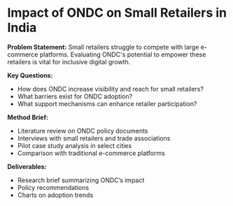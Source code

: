 # Impact of ONDC on Small Retailers in India

**Problem Statement:** Small retailers struggle to compete with large e-commerce platforms. Evaluating ONDC's potential to empower these retailers is vital for inclusive digital growth.

**Key Questions:**
- How does ONDC increase visibility and reach for small retailers?
- What barriers exist for ONDC adoption?
- What support mechanisms can enhance retailer participation?

**Method Brief:**
- Literature review on ONDC policy documents  
- Interviews with small retailers and trade associations  
- Pilot case study analysis in select cities  
- Comparison with traditional e-commerce platforms  

**Deliverables:**
- Research brief summarizing ONDC’s impact  
- Policy recommendations  
- Charts on adoption trends  